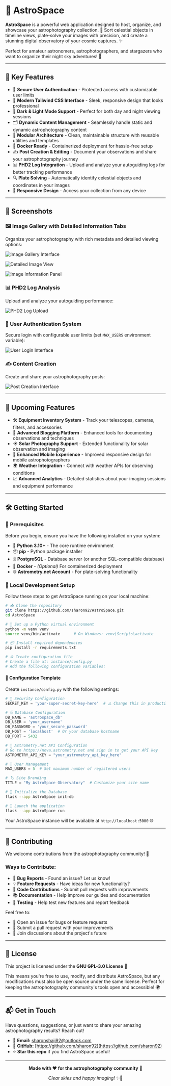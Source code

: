 # 🌌 AstroSpace

**AstroSpace** is a powerful web application designed to host, organize, and showcase your astrophotography collection. 🔭 Sort celestial objects in timeline views, plate-solve your images with precision, and create a stunning digital observatory of your cosmic captures. ✨

Perfect for amateur astronomers, astrophotographers, and stargazers who want to organize their night sky adventures! 🌟

---

## 🚀 Key Features

- 🔐 **Secure User Authentication** - Protected access with customizable user limits
- 🎨 **Modern Tailwind CSS Interface** - Sleek, responsive design that looks professional
- 🌙 **Dark & Light Mode Support** - Perfect for both day and night viewing sessions
- 🗂️ **Dynamic Content Management** - Seamlessly handle static and dynamic astrophotography content
- 🧩 **Modular Architecture** - Clean, maintainable structure with reusable utilities and templates
- 🐳 **Docker Ready** - Containerized deployment for hassle-free setup
- ✍️ **Post Creation & Editing** - Document your observations and share your astrophotography journey
- 📊 **PHD2 Log Integration** - Upload and analyze your autoguiding logs for better tracking performance
- 🔍 **Plate Solving** - Automatically identify celestial objects and coordinates in your images
- 📱 **Responsive Design** - Access your collection from any device

---

## 📸 Screenshots

### 🖼️ Image Gallery with Detailed Information Tabs
Organize your astrophotography with rich metadata and detailed viewing options:

![Image Gallery Interface](https://github.com/user-attachments/assets/3fa18c68-780e-48a9-8121-763af082daba)

![Detailed Image View](https://github.com/user-attachments/assets/76b01b0f-763b-46b8-ba72-853b3e469c98)

![Image Information Panel](https://github.com/user-attachments/assets/34944a68-2bbb-42c5-b010-98812281b3ad)

### 📊 PHD2 Log Analysis
Upload and analyze your autoguiding performance:

![PHD2 Log Upload](https://github.com/user-attachments/assets/4f3ae6a4-5db6-4883-b88f-eaf6d5716b23)

### 🔐 User Authentication System
Secure login with configurable user limits (set `MAX_USERS` environment variable):

![User Login Interface](https://github.com/user-attachments/assets/85d07964-c1c6-491a-8496-f32870090984)

### ✍️ Content Creation
Create and share your astrophotography posts:

![Post Creation Interface](https://github.com/user-attachments/assets/0c164112-6a41-4e9c-9433-9d2c69673342)

---

## 📌 Upcoming Features

- 🛠️ **Equipment Inventory System** - Track your telescopes, cameras, filters, and accessories
- 📝 **Advanced Blogging Platform** - Enhanced tools for documenting observations and techniques
- ☀️ **Solar Photography Support** - Extended functionality for solar observation and imaging
- 📱 **Enhanced Mobile Experience** - Improved responsive design for mobile astrophotographers
- 🌍 **Weather Integration** - Connect with weather APIs for observing conditions
- 📈 **Advanced Analytics** - Detailed statistics about your imaging sessions and equipment performance

---

## 🛠️ Getting Started

### 🔧 Prerequisites

Before you begin, ensure you have the following installed on your system:

- 🐍 **Python 3.10+** - The core runtime environment
- 📦 **pip** - Python package installer
- 🗄️ **PostgreSQL** - Database server (or another SQL-compatible database)
- 🐳 **Docker** - *(Optional)* For containerized deployment
- 🌐 **Astrometry.net Account** - For plate-solving functionality

### 🧪 Local Development Setup

Follow these steps to get AstroSpace running on your local machine:

```bash
# 📥 Clone the repository
git clone https://github.com/sharon92/AstroSpace.git
cd AstroSpace

# 🔧 Set up a Python virtual environment
python -m venv venv
source venv/bin/activate      # On Windows: venv\Scripts\activate

# 📦 Install required dependencies
pip install -r requirements.txt

# ⚙️ Create configuration file
# Create a file at: instance/config.py
# Add the following configuration variables:
```

#### 📝 Configuration Template

Create `instance/config.py` with the following settings:

```python
# 🔐 Security Configuration
SECRET_KEY = 'your-super-secret-key-here'  # ⚠️ Change this in production!

# 🗄️ Database Configuration
DB_NAME = 'astrospace_db'
DB_USER = 'your_username'
DB_PASSWORD = 'your_secure_password'
DB_HOST = 'localhost'  # Or your database hostname
DB_PORT = 5432

# 🌟 Astrometry.net API Configuration
# Go to https://nova.astrometry.net and sign in to get your API key
ASTROMETRY_API_KEY = "your_astrometry_api_key_here"

# 👥 User Management
MAX_USERS = 5  # Set maximum number of registered users

# 🏷️ Site Branding
TITLE = "My AstroSpace Observatory"  # Customize your site name
```

```bash
# 🚀 Initialize the Database
flask --app AstroSpace init-db

# 🚀 Launch the application
flask --app AstroSpace run
```

Your AstroSpace instance will be available at `http://localhost:5000` 🌐

---

## 🤝 Contributing

We welcome contributions from the astrophotography community! 🌟

### Ways to Contribute:
- 🐛 **Bug Reports** - Found an issue? Let us know!
- 💡 **Feature Requests** - Have ideas for new functionality?
- 🔧 **Code Contributions** - Submit pull requests with improvements
- 📚 **Documentation** - Help improve our guides and documentation
- 🧪 **Testing** - Help test new features and report feedback

Feel free to:
- 📝 Open an issue for bugs or feature requests
- 🔀 Submit a pull request with your improvements
- 💬 Join discussions about the project's future

---

## 📝 License

This project is licensed under the **GNU GPL-3.0 License** 📄

This means you're free to use, modify, and distribute AstroSpace, but any modifications must also be open source under the same license. Perfect for keeping the astrophotography community's tools open and accessible! 🌍

---

## 📬 Get in Touch

Have questions, suggestions, or just want to share your amazing astrophotography results? Reach out!

- 📧 **Email:** [sharonshaji92@outlook.com](mailto:sharonshaji92@outlook.com)
- 🐙 **GitHub:** [https://github.com/sharon92](https://github.com/sharon92)
- ⭐ **Star this repo** if you find AstroSpace useful!

---

<div align="center">

**Made with ❤️ for the astrophotography community** 🌌

*Clear skies and happy imaging!* ✨🔭

</div>
